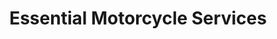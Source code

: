 ---
title: "Essential Motorcycle Services"
url: /vancouver/essential-motorcycle-services-shaughnessy-street/
shop: motorcycle
---
